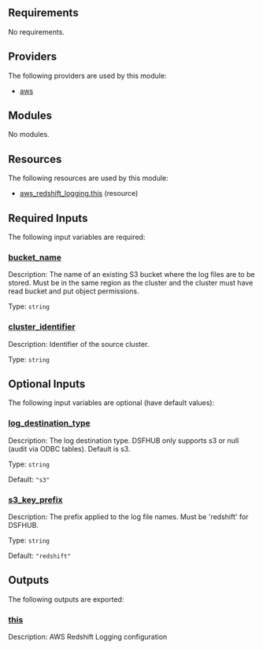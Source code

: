 <!-- BEGIN_TF_DOCS -->
## Requirements

No requirements.

## Providers

The following providers are used by this module:

- <a name="provider_aws"></a> [aws](#provider\_aws)

## Modules

No modules.

## Resources

The following resources are used by this module:

- [aws_redshift_logging.this](https://registry.terraform.io/providers/hashicorp/aws/latest/docs/resources/redshift_logging) (resource)

## Required Inputs

The following input variables are required:

### <a name="input_bucket_name"></a> [bucket\_name](#input\_bucket\_name)

Description: The name of an existing S3 bucket where the log files are to be stored. Must be in the same region as the cluster and the cluster must have read bucket and put object permissions.

Type: `string`

### <a name="input_cluster_identifier"></a> [cluster\_identifier](#input\_cluster\_identifier)

Description: Identifier of the source cluster.

Type: `string`

## Optional Inputs

The following input variables are optional (have default values):

### <a name="input_log_destination_type"></a> [log\_destination\_type](#input\_log\_destination\_type)

Description: The log destination type. DSFHUB only supports s3 or null (audit via ODBC tables). Default is s3.

Type: `string`

Default: `"s3"`

### <a name="input_s3_key_prefix"></a> [s3\_key\_prefix](#input\_s3\_key\_prefix)

Description: The prefix applied to the log file names. Must be 'redshift' for DSFHUB.

Type: `string`

Default: `"redshift"`

## Outputs

The following outputs are exported:

### <a name="output_this"></a> [this](#output\_this)

Description: AWS Redshift Logging configuration
<!-- END_TF_DOCS -->